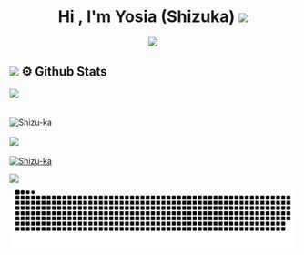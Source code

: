 <h1 align="center"><b>Hi , I'm Yosia (Shizuka) </b><img src="https://media.giphy.com/media/hvRJCLFzcasrR4ia7z/giphy.gif" width="35"></h1>
<p align="center">
  <a href="https://github.com/DenverCoder1/readme-typing-svg"><img src="https://readme-typing-svg.herokuapp.com?font=Time+New+Roman&color=cyan&size=25&center=true&vCenter=true&width=600&height=100&lines=Hellow+World+...&hearts;++;Self-taught+Full-Stack+Developer,;Computer+Science+Student,;Machine+Learning+Enthusiast,;Love+Playing+With+Data,;Love+to+Learn+New+Stuffs..<3"></a>
</p>

## <img src="https://media.giphy.com/media/iY8CRBdQXODJSCERIr/giphy.gif" width="35"><b> ⚙️ Github Stats </b>
![](https://komarev.com/ghpvc/?username=Shizu-ka&color=ff69b4)
<br></br>

<a href="https://github.com/Shizu-ka/">
    <img src="https://github-readme-stats.vercel.app/api/top-langs/?username=Shizu-ka&langs_count=10&layout=compact&theme=tokyonight&hide_border=true&rank_icon=github&show_icons=true" width="340" align=left alt="Shizu-ka" /> </p> 
  <br></br>
  <img src="https://github-readme-stats.vercel.app/api?username=Shizu-ka&show_icons=true&theme=tokyonight&hide_border=true" />
  <p><img align="center" src="https://github-readme-streak-stats.herokuapp.com/?user=Shizu-ka&theme=tokyonight&hide_border=true" alt="Shizu-ka" /></p>
  </a>

<img src="https://user-images.githubusercontent.com/73097560/115834477-dbab4500-a447-11eb-908a-139a6edaec5c.gif">

<div align="center">
  <img  src="https://github.com/1999AZZAR/1999AZZAR/blob/main/resources/img/grid-snake.svg"
       alt="snake" /></a>
</div>
   
